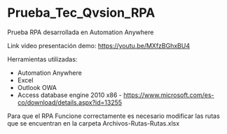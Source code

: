 # Prueba_Tec_Qvsion_RPA
Prueba RPA desarrollada en Automation Anywhere

Link video presentación demo: https://youtu.be/MXfzBGhxBU4

Herramientas utilizadas:
* Automation Anywhere
* Excel
* Outlook OWA
* Access database engine 2010 x86 - https://www.microsoft.com/es-co/download/details.aspx?id=13255

Para que el RPA Funcione correctamente es necesario modificar las rutas que se encuentran en la carpeta Archivos-Rutas-Rutas.xlsx

